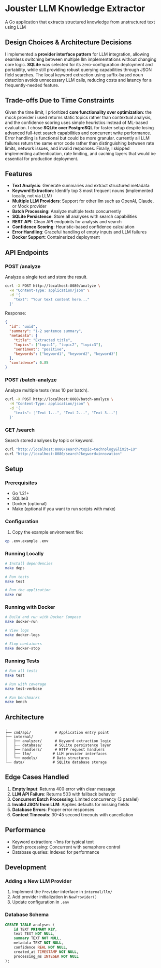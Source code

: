 # Jouster LLM Knowledge Extractor

A Go application that extracts structured knowledge from unstructured text using LLM

## Design Choices & Architecture Decisions

 I implemented a **provider interface pattern** for LLM integration, allowing seamless switching between multiple llm implementations without changing core logic. **SQLite** was selected for its zero-configuration deployment and portability, while still providing robust querying capabilities through JSON field searches. The local keyword extraction using suffix-based noun detection avoids unnecessary LLM calls, reducing costs and latency for a frequently-needed feature.

## Trade-offs Due to Time Constraints

Given the time limit, I prioritized **core functionality over optimization**: the mock provider i used returns static topics rather than contextual analysis, and the confidence scoring uses simple heuristics instead of ML-based evaluation. I chose **SQLite over PostgreSQL** for faster setup despite losing advanced full-text search capabilities and concurrent write performance. Error handling is functional but could be more granular. currently all LLM failures return the same error code rather than distinguishing between rate limits, network issues, and invalid responses. Finally, I skipped implementing authentication, rate limiting, and caching layers that would be essential for production deployment.

## Features

- **Text Analysis**: Generate summaries and extract structured metadata
- **Keyword Extraction**: Identify top 3 most frequent nouns (implemented locally, not via LLM)
- **Multiple LLM Providers**: Support for other llm such as OpenAI, Claude, or Mock provider
- **Batch Processing**: Analyze multiple texts concurrently
- **SQLite Persistence**: Store all analyses with search capabilities
- **REST API**: Clean API endpoints for analysis and search
- **Confidence Scoring**: Heuristic-based confidence calculation
- **Error Handling**: Graceful handling of empty inputs and LLM failures
- **Docker Support**: Containerized deployment

## API Endpoints

### POST /analyze
Analyze a single text and store the result.

```bash
curl -X POST http://localhost:8080/analyze \
  -H "Content-Type: application/json" \
  -d '{
    "text": "Your text content here..."
  }'
```

Response:
```json
{
  "id": "uuid",
  "summary": "1-2 sentence summary",
  "metadata": {
    "title": "Extracted title",
    "topics": ["topic1", "topic2", "topic3"],
    "sentiment": "positive",
    "keywords": ["keyword1", "keyword2", "keyword3"]
  },
  "confidence": 0.85
}
```

### POST /batch-analyze
Analyze multiple texts (max 10 per batch).

```bash
curl -X POST http://localhost:8080/batch-analyze \
  -H "Content-Type: application/json" \
  -d '{
    "texts": ["Text 1...", "Text 2...", "Text 3..."]
  }'
```

### GET /search
Search stored analyses by topic or keyword.

```bash
curl "http://localhost:8080/search?topic=technology&limit=10"
curl "http://localhost:8080/search?keyword=innovation"
```

## Setup

### Prerequisites
- Go 1.21+
- SQLite3
- Docker (optional)
- Make (optional if you want to run scripts with make)

### Configuration

1. Copy the example environment file:
```bash
cp .env.example .env
```

### Running Locally

```bash
# Install dependencies
make deps

# Run tests
make test

# Run the application
make run
```

### Running with Docker

```bash
# Build and run with Docker Compose
make docker-run

# View logs
make docker-logs

# Stop containers
make docker-stop
```

### Running Tests

```bash
# Run all tests
make test

# Run with coverage
make test-verbose

# Run benchmarks
make bench
```

## Architecture

```
.
├── cmd/api/           # Application entry point
├── internal/
│   ├── analyzer/      # Keyword extraction logic
│   ├── database/      # SQLite persistence layer
│   ├── handlers/      # HTTP request handlers
│   ├── llm/          # LLM provider interfaces
│   └── models/       # Data structures
└── data/             # SQLite database storage
```

## Edge Cases Handled

1. **Empty Input**: Returns 400 error with clear message
2. **LLM API Failure**: Returns 503 with fallback behavior
3. **Concurrent Batch Processing**: Limited concurrency (3 parallel)
4. **Invalid JSON from LLM**: Applies defaults for missing fields
5. **Database Errors**: Proper error responses
6. **Context Timeouts**: 30-45 second timeouts with cancellation

## Performance

- Keyword extraction: ~1ms for typical text
- Batch processing: Concurrent with semaphore control
- Database queries: Indexed for performance

## Development

### Adding a New LLM Provider

1. Implement the `Provider` interface in `internal/llm/`
2. Add provider initialization in `NewProvider()`
3. Update configuration in `.env`

### Database Schema

```sql
CREATE TABLE analyses (
    id TEXT PRIMARY KEY,
    text TEXT NOT NULL,
    summary TEXT NOT NULL,
    metadata TEXT NOT NULL,
    confidence REAL NOT NULL,
    created_at TIMESTAMP NOT NULL,
    processing_ms INTEGER NOT NULL
);
```
